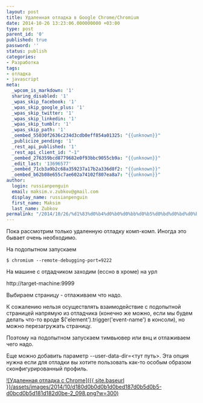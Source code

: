 ```yaml
---
layout: post
title: Удаленная отладка в Google Chrome/Chromium
date: 2014-10-26 13:23:06.000000000 +03:00
type: post
parent_id: '0'
published: true
password: ''
status: publish
categories:
- Разработка
tags:
- отладка
- javascript
meta:
  _wpcom_is_markdown: '1'
  sharing_disabled: '1'
  _wpas_skip_facebook: '1'
  _wpas_skip_google_plus: '1'
  _wpas_skip_twitter: '1'
  _wpas_skip_linkedin: '1'
  _wpas_skip_tumblr: '1'
  _wpas_skip_path: '1'
  _oembed_55030f2636c234d3cdb0eff854a01325: "{{unknown}}"
  _publicize_pending: '1'
  _rest_api_published: '1'
  _rest_api_client_id: "-1"
  _oembed_276359bcd8779682e0f93bbc9055cb9a: "{{unknown}}"
  _edit_last: '13696577'
  _oembed_71cb3a9b2c68a359237a17b2a336d8f2: "{{unknown}}"
  _oembed_b62b08e655c7ae602a74102f807ea8a7: "{{unknown}}"
author:
  login: russianpenguin
  email: maksim.v.zubkov@gmail.com
  display_name: russianpenguin
  first_name: Maksim
  last_name: Zubkov
permalink: "/2014/10/26/%d1%83%d0%b4%d0%b0%d0%bb%d0%b5%d0%bd%d0%bd%d0%b0%d1%8f-%d0%be%d1%82%d0%bb%d0%b0%d0%b4%d0%ba%d0%b0-%d0%b2-google-chromechromium/"
---
```

Пока рассмотрим только удаленную отладку комп-комп. Иногда это бывает очень необходимо.

На подопытном запускаем

```shell
$ chromium --remote-debugging-port=9222
```

На машине с отдадчиком заходим (ессно в хроме) на урл

http://target-machine:9999

Выбираем страницу - отлаживаем что надо.

К сожалению нельзя осуществлять взаимодействие с подопытной страницей напрямую из отладчика (конечно же можно, если мы будем делать что-то вроде $('element').trigger('event-name') в консоли), но можно перезагружать страницу.

Поэтому на подопытном запускаем тимвьювер или внц и отлаживаем чего надо.

Еще можно добавить параметр --user-data-dir=\<тут путь\>. Эта опция нужна если для отладки вы хотите пользовать как-то особым образом сконфигурированный профиль.

[![Удаленная отладка с Chrome]({{ site.baseurl }}/assets/images/2014/10/d180d0b0d0b1d0bed187d0b5d0b5-d0bcd0b5d181d182d0be-2_098.png?w=300)](https://russianpenguin.files.wordpress.com/2014/10/d180d0b0d0b1d0bed187d0b5d0b5-d0bcd0b5d181d182d0be-2_098.png)

